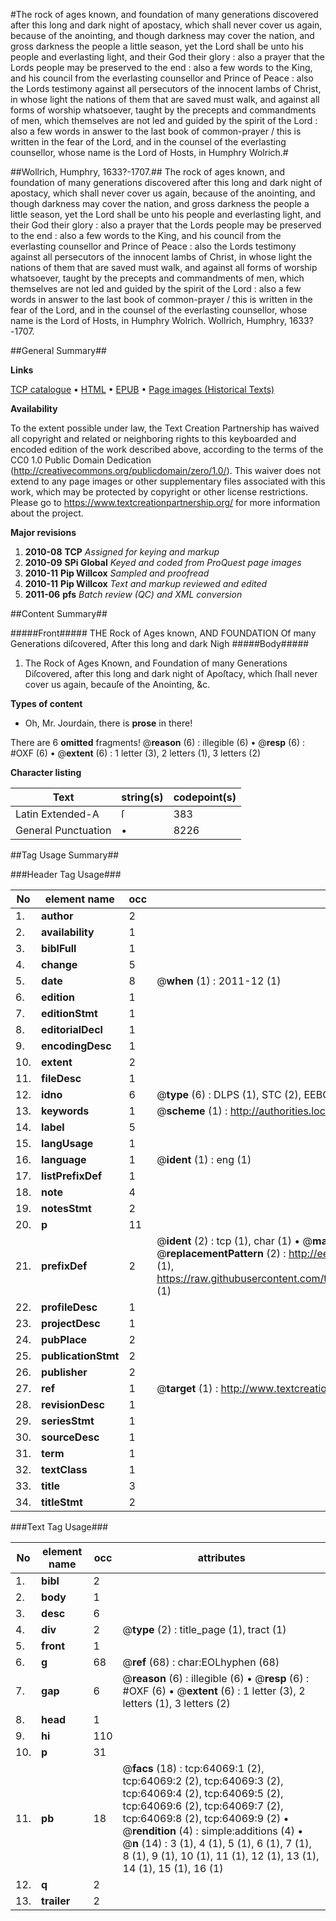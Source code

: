 #The rock of ages known, and foundation of many generations discovered after this long and dark night of apostacy, which shall never cover us again, because of the anointing, and though darkness may cover the nation, and gross darkness the people a little season, yet the Lord shall be unto his people and everlasting light, and their God their glory : also a prayer that the Lords people may be preserved to the end : also a few words to the King, and his council from the everlasting counsellor and Prince of Peace : also the Lords testimony against all persecutors of the innocent lambs of Christ, in whose light the nations of them that are saved must walk, and against all forms of worship whatsoever, taught by the precepts and commandments of men, which themselves are not led and guided by the spirit of the Lord : also a few words in answer to the last book of common-prayer / this is written in the fear of the Lord, and in the counsel of the everlasting counsellor, whose name is the Lord of Hosts, in Humphry Wolrich.#

##Wollrich, Humphry, 1633?-1707.##
The rock of ages known, and foundation of many generations discovered after this long and dark night of apostacy, which shall never cover us again, because of the anointing, and though darkness may cover the nation, and gross darkness the people a little season, yet the Lord shall be unto his people and everlasting light, and their God their glory : also a prayer that the Lords people may be preserved to the end : also a few words to the King, and his council from the everlasting counsellor and Prince of Peace : also the Lords testimony against all persecutors of the innocent lambs of Christ, in whose light the nations of them that are saved must walk, and against all forms of worship whatsoever, taught by the precepts and commandments of men, which themselves are not led and guided by the spirit of the Lord : also a few words in answer to the last book of common-prayer / this is written in the fear of the Lord, and in the counsel of the everlasting counsellor, whose name is the Lord of Hosts, in Humphry Wolrich.
Wollrich, Humphry, 1633?-1707.

##General Summary##

**Links**

[TCP catalogue](http://www.ota.ox.ac.uk/tcp/)  • 
[HTML](http://tei.it.ox.ac.uk/tcp/Texts-HTML/free/A66/A66861.html)  • 
[EPUB](http://tei.it.ox.ac.uk/tcp/Texts-EPUB/free/A66/A66861.epub) • 
[Page images (Historical Texts)](https://historicaltexts.jisc.ac.uk/eebo-12596863e)

**Availability**

To the extent possible under law, the Text Creation Partnership has waived all copyright and related or neighboring rights to this keyboarded and encoded edition of the work described above, according to the terms of the CC0 1.0 Public Domain Dedication (http://creativecommons.org/publicdomain/zero/1.0/). This waiver does not extend to any page images or other supplementary files associated with this work, which may be protected by copyright or other license restrictions. Please go to https://www.textcreationpartnership.org/ for more information about the project.

**Major revisions**

1. __2010-08__ __TCP__ *Assigned for keying and markup*
1. __2010-09__ __SPi Global__ *Keyed and coded from ProQuest page images*
1. __2010-11__ __Pip Willcox__ *Sampled and proofread*
1. __2010-11__ __Pip Willcox__ *Text and markup reviewed and edited*
1. __2011-06__ __pfs__ *Batch review (QC) and XML conversion*

##Content Summary##

#####Front#####
THE Rock of Ages known, AND FOUNDATION Of many Generations diſcovered, After this long and dark Nigh
#####Body#####

1. The Rock of Ages Known, and Foundation of many Generations Diſcovered, after this long and dark night of Apoſtacy, which ſhall never cover us again, becauſe of the Anointing, &c.

**Types of content**

  * Oh, Mr. Jourdain, there is **prose** in there!

There are 6 **omitted** fragments! 
 @__reason__ (6) : illegible (6)  •  @__resp__ (6) : #OXF (6)  •  @__extent__ (6) : 1 letter (3), 2 letters (1), 3 letters (2)

**Character listing**


|Text|string(s)|codepoint(s)|
|---|---|---|
|Latin Extended-A|ſ|383|
|General Punctuation|•|8226|

##Tag Usage Summary##

###Header Tag Usage###

|No|element name|occ|attributes|
|---|---|---|---|
|1.|__author__|2||
|2.|__availability__|1||
|3.|__biblFull__|1||
|4.|__change__|5||
|5.|__date__|8| @__when__ (1) : 2011-12 (1)|
|6.|__edition__|1||
|7.|__editionStmt__|1||
|8.|__editorialDecl__|1||
|9.|__encodingDesc__|1||
|10.|__extent__|2||
|11.|__fileDesc__|1||
|12.|__idno__|6| @__type__ (6) : DLPS (1), STC (2), EEBO-CITATION (1), OCLC (1), VID (1)|
|13.|__keywords__|1| @__scheme__ (1) : http://authorities.loc.gov/ (1)|
|14.|__label__|5||
|15.|__langUsage__|1||
|16.|__language__|1| @__ident__ (1) : eng (1)|
|17.|__listPrefixDef__|1||
|18.|__note__|4||
|19.|__notesStmt__|2||
|20.|__p__|11||
|21.|__prefixDef__|2| @__ident__ (2) : tcp (1), char (1)  •  @__matchPattern__ (2) : ([0-9\-]+):([0-9IVX]+) (1), (.+) (1)  •  @__replacementPattern__ (2) : http://eebo.chadwyck.com/downloadtiff?vid=$1&page=$2 (1), https://raw.githubusercontent.com/textcreationpartnership/Texts/master/tcpchars.xml#$1 (1)|
|22.|__profileDesc__|1||
|23.|__projectDesc__|1||
|24.|__pubPlace__|2||
|25.|__publicationStmt__|2||
|26.|__publisher__|2||
|27.|__ref__|1| @__target__ (1) : http://www.textcreationpartnership.org/docs/. (1)|
|28.|__revisionDesc__|1||
|29.|__seriesStmt__|1||
|30.|__sourceDesc__|1||
|31.|__term__|1||
|32.|__textClass__|1||
|33.|__title__|3||
|34.|__titleStmt__|2||


###Text Tag Usage###

|No|element name|occ|attributes|
|---|---|---|---|
|1.|__bibl__|2||
|2.|__body__|1||
|3.|__desc__|6||
|4.|__div__|2| @__type__ (2) : title_page (1), tract (1)|
|5.|__front__|1||
|6.|__g__|68| @__ref__ (68) : char:EOLhyphen (68)|
|7.|__gap__|6| @__reason__ (6) : illegible (6)  •  @__resp__ (6) : #OXF (6)  •  @__extent__ (6) : 1 letter (3), 2 letters (1), 3 letters (2)|
|8.|__head__|1||
|9.|__hi__|110||
|10.|__p__|31||
|11.|__pb__|18| @__facs__ (18) : tcp:64069:1 (2), tcp:64069:2 (2), tcp:64069:3 (2), tcp:64069:4 (2), tcp:64069:5 (2), tcp:64069:6 (2), tcp:64069:7 (2), tcp:64069:8 (2), tcp:64069:9 (2)  •  @__rendition__ (4) : simple:additions (4)  •  @__n__ (14) : 3 (1), 4 (1), 5 (1), 6 (1), 7 (1), 8 (1), 9 (1), 10 (1), 11 (1), 12 (1), 13 (1), 14 (1), 15 (1), 16 (1)|
|12.|__q__|2||
|13.|__trailer__|2||
